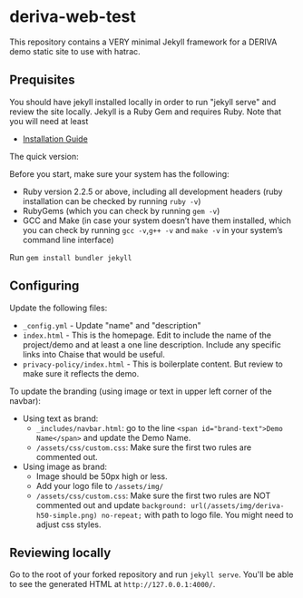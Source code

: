 # deriva-web-test

This repository contains a VERY minimal Jekyll framework for a DERIVA demo static site to use with hatrac.

## Prequisites

You should have jekyll installed locally in order to run "jekyll serve" and review the site locally. Jekyll is a Ruby Gem and requires Ruby. Note that you will need at least 

- [Installation Guide](https://jekyllrb.com/docs/installation/)

The quick version:

Before you start, make sure your system has the following:

- Ruby version 2.2.5 or above, including all development headers (ruby installation can be checked by running ```ruby -v```)
- RubyGems (which you can check by running ```gem -v```)
- GCC and Make (in case your system doesn’t have them installed, which you can check by running ```gcc -v```,```g++ -v``` and ```make -v``` in your system’s command line interface)

Run ```gem install bundler jekyll```

## Configuring

Update the following files:

- `_config.yml` - Update "name" and "description"
- `index.html` - This is the homepage. Edit to include the name of the project/demo and at least a one line description. Include any specific links into Chaise that would be useful.
- `privacy-policy/index.html` - This is boilerplate content. But review to make sure it reflects the demo.

To update the branding (using image or text in upper left corner of the navbar):

- Using text as brand: 
    - `_includes/navbar.html`: go to the line `<span id="brand-text">Demo Name</span>` and update the Demo Name.
    - `/assets/css/custom.css`: Make sure the first two rules are commented out.
- Using image as brand: 
    - Image should be 50px high or less.
    - Add your logo file to `/assets/img/`
    - `/assets/css/custom.css`: Make sure the first two rules are NOT commented out and update `background: url(/assets/img/deriva-h50-simple.png) no-repeat;` with path to logo file. You might need to adjust css styles.
    
## Reviewing locally

Go to the root of your forked repository and run `jekyll serve`. You'll be able to see the generated HTML at `http://127.0.0.1:4000/`.

